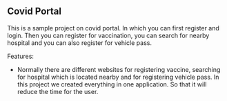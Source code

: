 ## Covid Portal

This is a sample project on covid portal. In which you can first register and login. Then you can register for vaccination, you can search for nearby hospital and you can also register for vehicle pass.

Features:

- Normally there are different websites for registering vaccine, searching for hospital which is located nearby and for registering vehicle pass. In this project we created everything in one application. So that it will reduce the time for the user.
